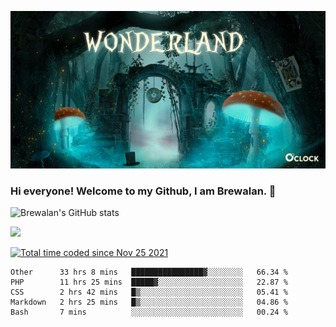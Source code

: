 
![Cover](https://github.com/Brewalan74/Brewalan74/blob/master/img/cover.jpeg)

### Hi everyone! Welcome to my Github, I am Brewalan. 👋

![Brewalan's GitHub stats](https://github-readme-stats.vercel.app/api?username=Brewalan74&theme=merko&show_icons=true&&count_private=true&include_all_commits=true)

<img align="rigth" src="https://github-readme-stats.vercel.app/api/top-langs/?username=Brewalan74&layout=compact&theme=merko" height=235 />

<a href="https://wakatime.com/@2f1cc193-a445-42bd-8c55-7b5ab93f0467"><img src="https://wakatime.com/badge/user/2f1cc193-a445-42bd-8c55-7b5ab93f0467.svg" alt="Total time coded since Nov 25 2021" /></a>

<!--START_SECTION:waka-->
```text
Other      33 hrs 8 mins   ████████████████▓░░░░░░░░   66.34 % 
PHP        11 hrs 25 mins  █████▓░░░░░░░░░░░░░░░░░░░   22.87 % 
CSS        2 hrs 42 mins   █▒░░░░░░░░░░░░░░░░░░░░░░░   05.41 % 
Markdown   2 hrs 25 mins   █▒░░░░░░░░░░░░░░░░░░░░░░░   04.86 % 
Bash       7 mins          ░░░░░░░░░░░░░░░░░░░░░░░░░   00.24 % 
```
<!--END_SECTION:waka-->


<!--
**Brewalan74/Brewalan74** is a ✨ _special_ ✨ repository because its `README.md` (this file) appears on your GitHub profile.

Here are some ideas to get you started:

- 🔭 I’m currently working on ...
- 🌱 I’m currently learning ...
- 👯 I’m looking to collaborate on ...
- 🤔 I’m looking for help with ...
- 💬 Ask me about ...
- 📫 How to reach me: ...
- 😄 Pronouns: ...
- ⚡ Fun fact: ...
-->


